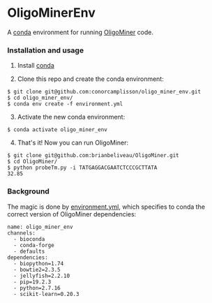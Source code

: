 # OligoMinerEnv

A [conda](https://conda.io/) environment for running [OligoMiner](https://github.com/brianbeliveau/OligoMiner) code.

### Installation and usage

1. Install [conda](https://docs.conda.io/en/latest/miniconda.html)

2. Clone this repo and create the conda environment:

```
$ git clone git@github.com:conorcamplisson/oligo_miner_env.git
$ cd oligo_miner_env/
$ conda env create -f environment.yml
```

3. Activate the new conda environment:

```
$ conda activate oligo_miner_env
```

4. That's it! Now you can run OligoMiner:

```
$ git clone git@github.com:brianbeliveau/OligoMiner.git
$ cd OligoMiner/
$ python probeTm.py -i TATGAGGACGAATCTCCCGCTTATA
32.85
```

### Background

The magic is done by [environment.yml](./environment.yml), which specifies to conda
the correct version of OligoMiner dependencies:

```
name: oligo_miner_env
channels:
  - bioconda
  - conda-forge
  - defaults
dependencies:
  - biopython=1.74
  - bowtie2=2.3.5
  - jellyfish=2.2.10
  - pip=19.2.3
  - python=2.7.16
  - scikit-learn=0.20.3
```
